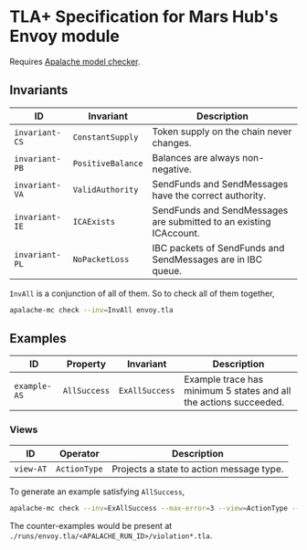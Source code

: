 # TLA+ Specification for Mars Hub's Envoy module

Requires [Apalache model checker](https://apalache.informal.systems).

## Invariants

| ID             | Invariant         | Description                                                        |
| -------------- | ----------------- | ------------------------------------------------------------------ |
| `invariant-CS` | `ConstantSupply`  | Token supply on the chain never changes.                           |
| `invariant-PB` | `PositiveBalance` | Balances are always non-negative.                                  |
| `invariant-VA` | `ValidAuthority`  | SendFunds and SendMessages have the correct authority.             |
| `invariant-IE` | `ICAExists`       | SendFunds and SendMessages are submitted to an existing ICAccount. |
| `invariant-PL` | `NoPacketLoss`    | IBC packets of SendFunds and SendMessages are in IBC queue.        |

`InvAll` is a conjunction of all of them. So to check all of them together,

```sh
apalache-mc check --inv=InvAll envoy.tla
```

## Examples

| ID           | Property     | Invariant      | Description                                                       |
| ------------ | ------------ | -------------- | ----------------------------------------------------------------- |
| `example-AS` | `AllSuccess` | `ExAllSuccess` | Example trace has minimum 5 states and all the actions succeeded. |

### Views

| ID        | Operator     | Description                              |
| --------- | ------------ | ---------------------------------------- |
| `view-AT` | `ActionType` | Projects a state to action message type. |

To generate an example satisfying `AllSuccess`,

```sh
apalache-mc check --inv=ExAllSuccess --max-error=3 --view=ActionType --out-dir=runs envoy.tla
```

The counter-examples would be present at `./runs/envoy.tla/<APALACHE_RUN_ID>/violation*.tla`.
